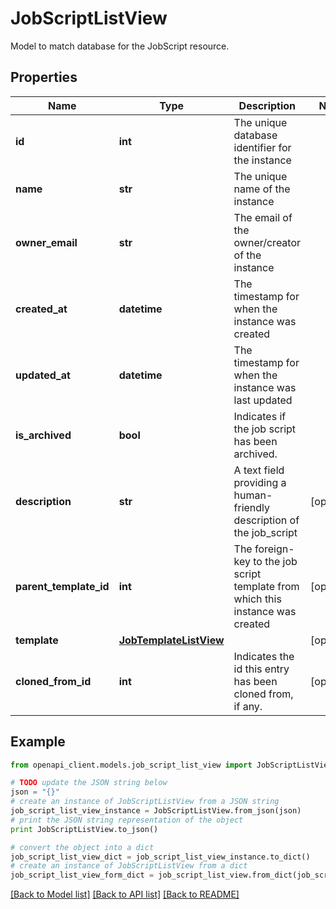 # JobScriptListView

Model to match database for the JobScript resource.

## Properties
Name | Type | Description | Notes
------------ | ------------- | ------------- | -------------
**id** | **int** | The unique database identifier for the instance | 
**name** | **str** | The unique name of the instance | 
**owner_email** | **str** | The email of the owner/creator of the instance | 
**created_at** | **datetime** | The timestamp for when the instance was created | 
**updated_at** | **datetime** | The timestamp for when the instance was last updated | 
**is_archived** | **bool** | Indicates if the job script has been archived. | 
**description** | **str** | A text field providing a human-friendly description of the job_script | [optional] 
**parent_template_id** | **int** | The foreign-key to the job script template from which this instance was created | [optional] 
**template** | [**JobTemplateListView**](JobTemplateListView.md) |  | [optional] 
**cloned_from_id** | **int** | Indicates the id this entry has been cloned from, if any. | [optional] 

## Example

```python
from openapi_client.models.job_script_list_view import JobScriptListView

# TODO update the JSON string below
json = "{}"
# create an instance of JobScriptListView from a JSON string
job_script_list_view_instance = JobScriptListView.from_json(json)
# print the JSON string representation of the object
print JobScriptListView.to_json()

# convert the object into a dict
job_script_list_view_dict = job_script_list_view_instance.to_dict()
# create an instance of JobScriptListView from a dict
job_script_list_view_form_dict = job_script_list_view.from_dict(job_script_list_view_dict)
```
[[Back to Model list]](../README.md#documentation-for-models) [[Back to API list]](../README.md#documentation-for-api-endpoints) [[Back to README]](../README.md)


